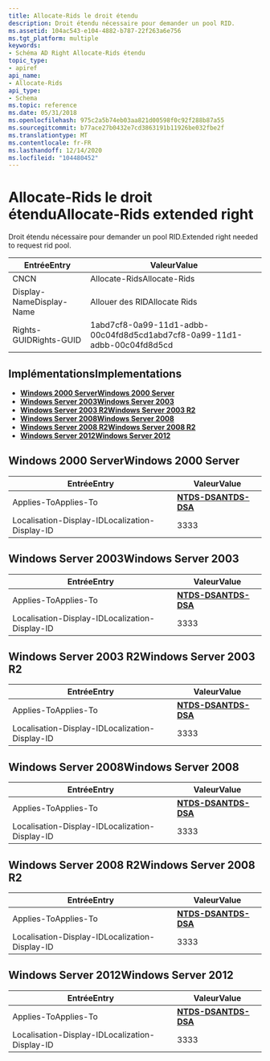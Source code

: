 ```yaml
---
title: Allocate-Rids le droit étendu
description: Droit étendu nécessaire pour demander un pool RID.
ms.assetid: 104ac543-e104-4882-b787-22f263a6e756
ms.tgt_platform: multiple
keywords:
- Schéma AD Right Allocate-Rids étendu
topic_type:
- apiref
api_name:
- Allocate-Rids
api_type:
- Schema
ms.topic: reference
ms.date: 05/31/2018
ms.openlocfilehash: 975c2a5b74eb03aa821d00598f0c92f288b87a55
ms.sourcegitcommit: b77ace27b0432e7cd3863191b11926be032fbe2f
ms.translationtype: MT
ms.contentlocale: fr-FR
ms.lasthandoff: 12/14/2020
ms.locfileid: "104480452"
---
```

# <a name="allocate-rids-extended-right"></a><span data-ttu-id="7f9ba-104">Allocate-Rids le droit étendu</span><span class="sxs-lookup"><span data-stu-id="7f9ba-104">Allocate-Rids extended right</span></span>

<span data-ttu-id="7f9ba-105">Droit étendu nécessaire pour demander un pool RID.</span><span class="sxs-lookup"><span data-stu-id="7f9ba-105">Extended right needed to request rid pool.</span></span>



| <span data-ttu-id="7f9ba-106">Entrée</span><span class="sxs-lookup"><span data-stu-id="7f9ba-106">Entry</span></span> | <span data-ttu-id="7f9ba-107">Valeur</span><span class="sxs-lookup"><span data-stu-id="7f9ba-107">Value</span></span> |
|--------------|--------------------------------------|
| <span data-ttu-id="7f9ba-108">CN</span><span class="sxs-lookup"><span data-stu-id="7f9ba-108">CN</span></span>           | <span data-ttu-id="7f9ba-109">Allocate-Rids</span><span class="sxs-lookup"><span data-stu-id="7f9ba-109">Allocate-Rids</span></span>                        |
| <span data-ttu-id="7f9ba-110">Display-Name</span><span class="sxs-lookup"><span data-stu-id="7f9ba-110">Display-Name</span></span> | <span data-ttu-id="7f9ba-111">Allouer des RID</span><span class="sxs-lookup"><span data-stu-id="7f9ba-111">Allocate Rids</span></span>                        |
| <span data-ttu-id="7f9ba-112">Rights-GUID</span><span class="sxs-lookup"><span data-stu-id="7f9ba-112">Rights-GUID</span></span>  | <span data-ttu-id="7f9ba-113">1abd7cf8-0a99-11d1-adbb-00c04fd8d5cd</span><span class="sxs-lookup"><span data-stu-id="7f9ba-113">1abd7cf8-0a99-11d1-adbb-00c04fd8d5cd</span></span> |



## <a name="implementations"></a><span data-ttu-id="7f9ba-114">Implémentations</span><span class="sxs-lookup"><span data-stu-id="7f9ba-114">Implementations</span></span>

-   [<span data-ttu-id="7f9ba-115">**Windows 2000 Server**</span><span class="sxs-lookup"><span data-stu-id="7f9ba-115">**Windows 2000 Server**</span></span>](#windows-2000-server)
-   [<span data-ttu-id="7f9ba-116">**Windows Server 2003**</span><span class="sxs-lookup"><span data-stu-id="7f9ba-116">**Windows Server 2003**</span></span>](#windows-server-2003)
-   [<span data-ttu-id="7f9ba-117">**Windows Server 2003 R2**</span><span class="sxs-lookup"><span data-stu-id="7f9ba-117">**Windows Server 2003 R2**</span></span>](#windows-server-2003-r2)
-   [<span data-ttu-id="7f9ba-118">**Windows Server 2008**</span><span class="sxs-lookup"><span data-stu-id="7f9ba-118">**Windows Server 2008**</span></span>](#windows-server-2008)
-   [<span data-ttu-id="7f9ba-119">**Windows Server 2008 R2**</span><span class="sxs-lookup"><span data-stu-id="7f9ba-119">**Windows Server 2008 R2**</span></span>](#windows-server-2008-r2)
-   [<span data-ttu-id="7f9ba-120">**Windows Server 2012**</span><span class="sxs-lookup"><span data-stu-id="7f9ba-120">**Windows Server 2012**</span></span>](#windows-server-2012)

## <a name="windows-2000-server"></a><span data-ttu-id="7f9ba-121">Windows 2000 Server</span><span class="sxs-lookup"><span data-stu-id="7f9ba-121">Windows 2000 Server</span></span>



| <span data-ttu-id="7f9ba-122">Entrée</span><span class="sxs-lookup"><span data-stu-id="7f9ba-122">Entry</span></span> | <span data-ttu-id="7f9ba-123">Valeur</span><span class="sxs-lookup"><span data-stu-id="7f9ba-123">Value</span></span> |
|-------------------------|------------------------------------------|
| <span data-ttu-id="7f9ba-124">Applies-To</span><span class="sxs-lookup"><span data-stu-id="7f9ba-124">Applies-To</span></span>              | [<span data-ttu-id="7f9ba-125">**NTDS-DSA**</span><span class="sxs-lookup"><span data-stu-id="7f9ba-125">**NTDS-DSA**</span></span>](c-ntdsdsa.md)<br/> |
| <span data-ttu-id="7f9ba-126">Localisation-Display-ID</span><span class="sxs-lookup"><span data-stu-id="7f9ba-126">Localization-Display-ID</span></span> | <span data-ttu-id="7f9ba-127">33</span><span class="sxs-lookup"><span data-stu-id="7f9ba-127">33</span></span>                                       |



## <a name="windows-server-2003"></a><span data-ttu-id="7f9ba-128">Windows Server 2003</span><span class="sxs-lookup"><span data-stu-id="7f9ba-128">Windows Server 2003</span></span>



| <span data-ttu-id="7f9ba-129">Entrée</span><span class="sxs-lookup"><span data-stu-id="7f9ba-129">Entry</span></span> | <span data-ttu-id="7f9ba-130">Valeur</span><span class="sxs-lookup"><span data-stu-id="7f9ba-130">Value</span></span> |
|-------------------------|------------------------------------------|
| <span data-ttu-id="7f9ba-131">Applies-To</span><span class="sxs-lookup"><span data-stu-id="7f9ba-131">Applies-To</span></span>              | [<span data-ttu-id="7f9ba-132">**NTDS-DSA**</span><span class="sxs-lookup"><span data-stu-id="7f9ba-132">**NTDS-DSA**</span></span>](c-ntdsdsa.md)<br/> |
| <span data-ttu-id="7f9ba-133">Localisation-Display-ID</span><span class="sxs-lookup"><span data-stu-id="7f9ba-133">Localization-Display-ID</span></span> | <span data-ttu-id="7f9ba-134">33</span><span class="sxs-lookup"><span data-stu-id="7f9ba-134">33</span></span>                                       |



## <a name="windows-server-2003-r2"></a><span data-ttu-id="7f9ba-135">Windows Server 2003 R2</span><span class="sxs-lookup"><span data-stu-id="7f9ba-135">Windows Server 2003 R2</span></span>



| <span data-ttu-id="7f9ba-136">Entrée</span><span class="sxs-lookup"><span data-stu-id="7f9ba-136">Entry</span></span> | <span data-ttu-id="7f9ba-137">Valeur</span><span class="sxs-lookup"><span data-stu-id="7f9ba-137">Value</span></span> |
|-------------------------|------------------------------------------|
| <span data-ttu-id="7f9ba-138">Applies-To</span><span class="sxs-lookup"><span data-stu-id="7f9ba-138">Applies-To</span></span>              | [<span data-ttu-id="7f9ba-139">**NTDS-DSA**</span><span class="sxs-lookup"><span data-stu-id="7f9ba-139">**NTDS-DSA**</span></span>](c-ntdsdsa.md)<br/> |
| <span data-ttu-id="7f9ba-140">Localisation-Display-ID</span><span class="sxs-lookup"><span data-stu-id="7f9ba-140">Localization-Display-ID</span></span> | <span data-ttu-id="7f9ba-141">33</span><span class="sxs-lookup"><span data-stu-id="7f9ba-141">33</span></span>                                       |



## <a name="windows-server-2008"></a><span data-ttu-id="7f9ba-142">Windows Server 2008</span><span class="sxs-lookup"><span data-stu-id="7f9ba-142">Windows Server 2008</span></span>



| <span data-ttu-id="7f9ba-143">Entrée</span><span class="sxs-lookup"><span data-stu-id="7f9ba-143">Entry</span></span> | <span data-ttu-id="7f9ba-144">Valeur</span><span class="sxs-lookup"><span data-stu-id="7f9ba-144">Value</span></span> |
|-------------------------|------------------------------------------|
| <span data-ttu-id="7f9ba-145">Applies-To</span><span class="sxs-lookup"><span data-stu-id="7f9ba-145">Applies-To</span></span>              | [<span data-ttu-id="7f9ba-146">**NTDS-DSA**</span><span class="sxs-lookup"><span data-stu-id="7f9ba-146">**NTDS-DSA**</span></span>](c-ntdsdsa.md)<br/> |
| <span data-ttu-id="7f9ba-147">Localisation-Display-ID</span><span class="sxs-lookup"><span data-stu-id="7f9ba-147">Localization-Display-ID</span></span> | <span data-ttu-id="7f9ba-148">33</span><span class="sxs-lookup"><span data-stu-id="7f9ba-148">33</span></span>                                       |



## <a name="windows-server-2008-r2"></a><span data-ttu-id="7f9ba-149">Windows Server 2008 R2</span><span class="sxs-lookup"><span data-stu-id="7f9ba-149">Windows Server 2008 R2</span></span>



| <span data-ttu-id="7f9ba-150">Entrée</span><span class="sxs-lookup"><span data-stu-id="7f9ba-150">Entry</span></span> | <span data-ttu-id="7f9ba-151">Valeur</span><span class="sxs-lookup"><span data-stu-id="7f9ba-151">Value</span></span> |
|-------------------------|------------------------------------------|
| <span data-ttu-id="7f9ba-152">Applies-To</span><span class="sxs-lookup"><span data-stu-id="7f9ba-152">Applies-To</span></span>              | [<span data-ttu-id="7f9ba-153">**NTDS-DSA**</span><span class="sxs-lookup"><span data-stu-id="7f9ba-153">**NTDS-DSA**</span></span>](c-ntdsdsa.md)<br/> |
| <span data-ttu-id="7f9ba-154">Localisation-Display-ID</span><span class="sxs-lookup"><span data-stu-id="7f9ba-154">Localization-Display-ID</span></span> | <span data-ttu-id="7f9ba-155">33</span><span class="sxs-lookup"><span data-stu-id="7f9ba-155">33</span></span>                                       |



## <a name="windows-server-2012"></a><span data-ttu-id="7f9ba-156">Windows Server 2012</span><span class="sxs-lookup"><span data-stu-id="7f9ba-156">Windows Server 2012</span></span>



| <span data-ttu-id="7f9ba-157">Entrée</span><span class="sxs-lookup"><span data-stu-id="7f9ba-157">Entry</span></span> | <span data-ttu-id="7f9ba-158">Valeur</span><span class="sxs-lookup"><span data-stu-id="7f9ba-158">Value</span></span> |
|-------------------------|------------------------------------------|
| <span data-ttu-id="7f9ba-159">Applies-To</span><span class="sxs-lookup"><span data-stu-id="7f9ba-159">Applies-To</span></span>              | [<span data-ttu-id="7f9ba-160">**NTDS-DSA**</span><span class="sxs-lookup"><span data-stu-id="7f9ba-160">**NTDS-DSA**</span></span>](c-ntdsdsa.md)<br/> |
| <span data-ttu-id="7f9ba-161">Localisation-Display-ID</span><span class="sxs-lookup"><span data-stu-id="7f9ba-161">Localization-Display-ID</span></span> | <span data-ttu-id="7f9ba-162">33</span><span class="sxs-lookup"><span data-stu-id="7f9ba-162">33</span></span>                                       |



 

 






